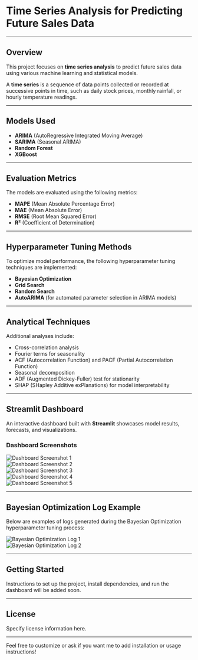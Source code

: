 # Time Series Analysis for Predicting Future Sales Data

---

## Overview

This project focuses on **time series analysis** to predict future sales data using various machine learning and statistical models.

A **time series** is a sequence of data points collected or recorded at successive points in time, such as daily stock prices, monthly rainfall, or hourly temperature readings.

---

## Models Used

- **ARIMA** (AutoRegressive Integrated Moving Average)  
- **SARIMA** (Seasonal ARIMA)  
- **Random Forest**  
- **XGBoost**

---

## Evaluation Metrics

The models are evaluated using the following metrics:

- **MAPE** (Mean Absolute Percentage Error)  
- **MAE** (Mean Absolute Error)  
- **RMSE** (Root Mean Squared Error)  
- **R²** (Coefficient of Determination)

---

## Hyperparameter Tuning Methods

To optimize model performance, the following hyperparameter tuning techniques are implemented:

- **Bayesian Optimization**  
- **Grid Search**  
- **Random Search**  
- **AutoARIMA** (for automated parameter selection in ARIMA models)

---

## Analytical Techniques

Additional analyses include:

- Cross-correlation analysis  
- Fourier terms for seasonality  
- ACF (Autocorrelation Function) and PACF (Partial Autocorrelation Function)  
- Seasonal decomposition  
- ADF (Augmented Dickey-Fuller) test for stationarity  
- SHAP (SHapley Additive exPlanations) for model interpretability

---

## Streamlit Dashboard

An interactive dashboard built with **Streamlit** showcases model results, forecasts, and visualizations.

### Dashboard Screenshots

![Dashboard Screenshot 1](https://github.com/user-attachments/assets/e42ddb25-53b7-440d-b47e-5e95df3d7f6b)  
![Dashboard Screenshot 2](https://github.com/user-attachments/assets/ff87be8d-d1f3-4b50-988b-6a09d2837c52)  
![Dashboard Screenshot 3](https://github.com/user-attachments/assets/be40f234-8574-4e1a-af9e-13401f55d72e)  
![Dashboard Screenshot 4](https://github.com/user-attachments/assets/0e476de8-7071-4cdd-b299-a83dacff9740)  
![Dashboard Screenshot 5](https://github.com/user-attachments/assets/3e00a202-8ee2-455c-ada3-f4f890a7ab6f)

---

## Bayesian Optimization Log Example

Below are examples of logs generated during the Bayesian Optimization hyperparameter tuning process:

![Bayesian Optimization Log 1](https://github.com/user-attachments/assets/adb24f45-7313-4dfe-a306-bdb59791d545)  
![Bayesian Optimization Log 2](https://github.com/user-attachments/assets/905ae550-2e60-4260-ab10-f0ce078897e5)

---

## Getting Started

Instructions to set up the project, install dependencies, and run the dashboard will be added soon.

---

## License

Specify license information here.

---

Feel free to customize or ask if you want me to add installation or usage instructions!
